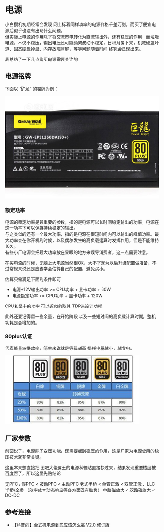 # 电源

小白攒机初期经常会发现 网上标着同样功率的电源价格千差万别，而买了便宜电源后似乎也没有出现什么问题。  
但实际上电源的作用除了将交流市电转化为直流输出外，还有稳压的作用，而垃圾电源，不仅不稳压，输出电压还可能频繁波动不稳定，日积月累下来，机械硬盘坏道、固态硬盘掉盘、内存故障蓝屏，等等问题随着时间 终究会显现出来。

我总结了一下几点购买电源需要关注的

## 电源铭牌

下面以 “矿龙” 的铭牌为例：

![](./imgs/power/gw-eps1250da.jpg)

### 额定功率

电源的额定功率是最重要的参数，指的是电源可以长时间稳定输出的功率，电源在这一功率下可以保持持续稳定的输出。  
与之类似的还有一个最大功率，指的是电源在很短时间内可以输出的峰值功率。最大功率会在你开机的时候，以及偶尔发生的高负载运算时发挥作用，但是不能维持长久。  
有些小厂电源会把最大功率放在显眼的地方来误导消费者，这一点需要注意。

在买电源的时候，无脑上大电源当然很OK，大不了就为以后升级配置做准备，不过常规来说还是应该学会估算自己的配置，避免买小。

估算只需满足下面的条件即可

- 电源+12V输出功率 >= CPU功率 + 显卡功率 + 60W
- 电源额定功率 >= CPU功率 + 显卡功率 + 120W

CPU和显卡的功率 可以近似的取其 TDP热设计功耗

此外还要记得留一些余量，在开始阶段 以及一些短时间的高负载计算时期，整机功耗是会增加的。

### 80plus认证

代表能量转换效率，简单来说就是等级越高 损耗电量越小，越省电。

![](./imgs/power/80plus.jpg)

## 厂家参数

前面说了，电源除了变压功能，还需要起到稳压的作用，这是厂家为电源使用的稳压技术就非常关键。

这里本来想直接把 图吧大佬翼王的电源科普贴直接抄过来，结果发现重要楼层被百度吞了，所以这里先贴结论

无PFC / 假PFC < 被动PFC < 主动PFC
老式半桥 < 单管正激 < 双管正激 、LLC半桥/全桥 （效率成本动态响应等各方面互有胜负）
单路磁放大 < 双路磁放大 < DC-DC

## 参考连接 

- [【科普向】台式机电源到底应该怎么挑 V2.0 修订版](http://tieba.baidu.com/p/4484942979)   


